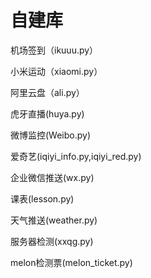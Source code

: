 # 自建库

机场签到（ikuuu.py）

小米运动（xiaomi.py）

阿里云盘（ali.py）

虎牙直播(huya.py)

微博监控(Weibo.py)

爱奇艺(iqiyi_info.py,iqiyi_red.py)

企业微信推送(wx.py)

课表(lesson.py)

天气推送(weather.py)

服务器检测(xxqg.py)

melon检测票(melon_ticket.py)


